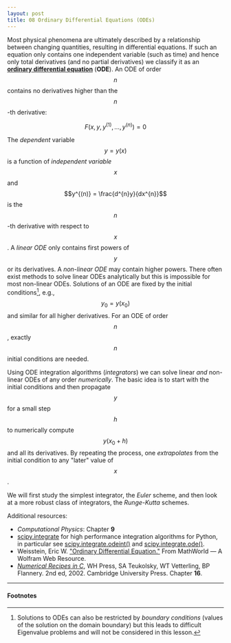 ```yaml
---
layout: post
title: 08 Ordinary Differential Equations (ODEs)
---
```


Most physical phenomena are ultimately described by a relationship
between changing quantities, resulting in differential equations. If
such an equation only contains one independent variable (such as time)
and hence only total derivatives (and no partial derivatives) we
classify it as an
**[ordinary differential equation](http://mathworld.wolfram.com/OrdinaryDifferentialEquation.html)**
(**ODE**). An ODE of order $$n$$ contains no derivatives higher than
the $$n$$-th derivative:

$$
F(x, y, y^{(1)},  \dots, y^{(n)}) = 0
$$

The *dependent* variable $$y = y(x)$$ is a function of *independent variable* $$x$$ and
$$y^{(n)} = \frac{d^{n}y}{dx^{n}}$$ is the $$n$$-th derivative with
respect to $$x$$. A *linear ODE* only contains first powers of $$y$$
or its derivatives. A *non-linear ODE* may contain higher
powers. There often exist methods to solve linear ODEs analytically
but this is impossible for most non-linear ODEs. Solutions of an ODE
are fixed by the initial conditions[^1], e.g., $$y_0 = y(x_{0})$$ and
similar for all higher derivatives. For an ODE of order $$n$$, exactly
$$n$$ initial conditions are needed. 

Using ODE integration algorithms (*integrators*) we can solve linear
*and* non-linear ODEs of any order *numerically*. The basic idea is to
start with the initial conditions and then propagate $$y$$ for a small
step $$h$$ to numerically compute $$y(x_0 + h)$$ and all its
derivatives. By repeating the process, one *extrapolates* from the
initial condition to any "later" value of $$x$$.

We will first study the simplest integrator, the *Euler* scheme, and
then look at a more robust class of integrators, the *Runge-Kutta*
schemes.


Additional resources:

* _Computational Physics_: Chapter **9**
* [scipy.integrate](http://docs.scipy.org/doc/scipy/reference/integrate.html)
  for high performance integration algorithms for Python, in
  particular see
  [scipy.integrate.odeint()](http://docs.scipy.org/doc/scipy/reference/generated/scipy.integrate.odeint.html)
  and
  [scipy.integrate.ode()](http://docs.scipy.org/doc/scipy/reference/generated/scipy.integrate.ode.html#scipy.integrate.ode).
*  Weisstein, Eric
  W. ["Ordinary Differential Equation."](http://mathworld.wolfram.com/OrdinaryDifferentialEquation.html)
  From MathWorld — A Wolfram Web Resource.
* _[Numerical Recipes in C](http://apps.nrbook.com/c/index.html)_, WH
  Press, SA Teukolsky, WT Vetterling, BP Flannery. 2nd
  ed, 2002. Cambridge University Press. Chapter **16**.


------------------------------------------------------------

#### Footnotes

[^1]:

     Solutions to ODEs can also be restricted by *boundary conditions*
     (values of the solution on the domain boundary) but this leads to
     difficult Eigenvalue problems and will not be considered in this
     lesson.
	 
